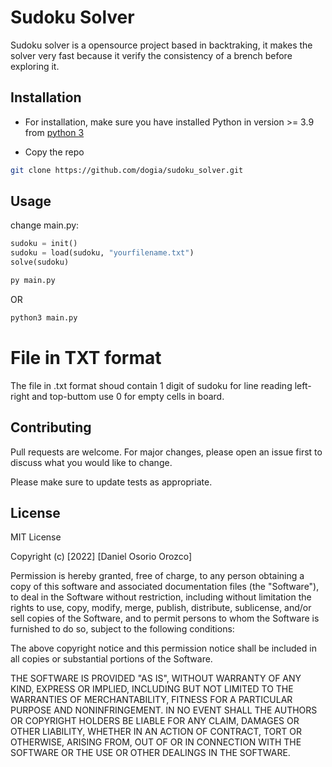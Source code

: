 # Sudoku Solver

Sudoku solver is a opensource project based in backtraking, it makes the solver very fast because it verify the consistency of a brench before exploring it.

## Installation
* For installation, make sure you have installed Python in version >= 3.9 from [python 3](https://www.python.org/)

* Copy the repo
```bash
git clone https://github.com/dogia/sudoku_solver.git
```


## Usage
change main.py:

```python
sudoku = init()
sudoku = load(sudoku, "yourfilename.txt")
solve(sudoku)
```

```bash
py main.py
```

OR 

```bash
python3 main.py
```

# File in TXT format
The file in .txt format shoud contain 1 digit of sudoku for line reading left-right and top-buttom
use 0 for empty cells in board.

## Contributing
Pull requests are welcome. For major changes, please open an issue first to discuss what you would like to change.

Please make sure to update tests as appropriate.

## License
MIT License

Copyright (c) [2022] [Daniel Osorio Orozco]

Permission is hereby granted, free of charge, to any person obtaining a copy
of this software and associated documentation files (the "Software"), to deal
in the Software without restriction, including without limitation the rights
to use, copy, modify, merge, publish, distribute, sublicense, and/or sell
copies of the Software, and to permit persons to whom the Software is
furnished to do so, subject to the following conditions:

The above copyright notice and this permission notice shall be included in all
copies or substantial portions of the Software.

THE SOFTWARE IS PROVIDED "AS IS", WITHOUT WARRANTY OF ANY KIND, EXPRESS OR
IMPLIED, INCLUDING BUT NOT LIMITED TO THE WARRANTIES OF MERCHANTABILITY,
FITNESS FOR A PARTICULAR PURPOSE AND NONINFRINGEMENT. IN NO EVENT SHALL THE
AUTHORS OR COPYRIGHT HOLDERS BE LIABLE FOR ANY CLAIM, DAMAGES OR OTHER
LIABILITY, WHETHER IN AN ACTION OF CONTRACT, TORT OR OTHERWISE, ARISING FROM,
OUT OF OR IN CONNECTION WITH THE SOFTWARE OR THE USE OR OTHER DEALINGS IN THE
SOFTWARE.
